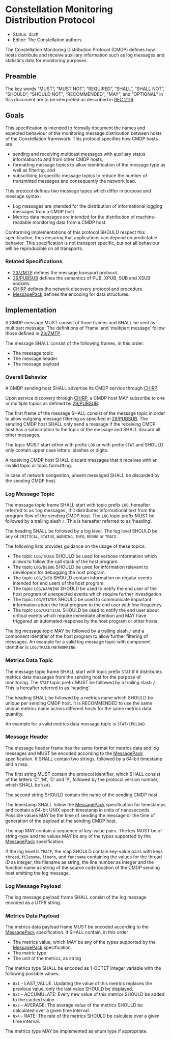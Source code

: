 # Constellation Monitoring Distribution Protocol

* Status: draft
* Editor: The Constellation authors

The Constellation Monitoring Distribution Protocol (CMDP) defines how hosts distribute and receive auxiliary information such as log messages and statistics data for monitoring purposes.

## Preamble

The key words “MUST”, “MUST NOT”, “REQUIRED”, “SHALL”, “SHALL NOT”, “SHOULD”, “SHOULD NOT”, “RECOMMENDED”, “MAY”, and “OPTIONAL” in this document are to be interpreted as described in [RFC 2119](http://tools.ietf.org/html/rfc2119).

## Goals

This specification is intended to formally document the names and expected behaviour of the monitoring message distribution between hosts of the Constellation framework.
This protocol specifies how CMDP hosts are

* sending and receiving multicast messages with auxiliary status information to and from other CMDP hosts,
* formatting message topics to allow identification of the message type as well as filtering, and
* subscribing to specific message topics to reduce the number of transmitted messages and consequently the network load.

This protocol defines two message types which differ in purpose and message syntax:

* Log messages are intended for the distribution of informational logging messages from a CMDP host
* Metrics data messages are intended for the distribution of machine-readable monitoring data from a CMDP host.

Conforming implementations of this protocol SHOULD respect this specification, thus ensuring that applications can depend on predictable behavior.
This specification is not transport specific, but not all behaviour will be reproducible on all transports.

### Related Specifications

* [23/ZMTP](http://rfc.zeromq.org/spec:23/ZMTP) defines the message transport protocol.
* [29/PUBSUB](http://rfc.zeromq.org/spec:29/PUBSUB) defines the semantics of PUB, XPUB, SUB and XSUB sockets.
* [CHIRP](https://gitlab.desy.de/constellation/constellation/-/blob/main/docs/protocols/chirp.md) defines the network discovery protocol and procedure.
* [MessagePack](https://github.com/msgpack/msgpack/blob/master/spec.md) defines the encoding for data structures.

## Implementation

A CMDP message MUST consist of three frames and SHALL be sent as multipart message.
The definitions of ‘frame’ and ‘multipart message’ follow those defined in [23/ZMTP](http://rfc.zeromq.org/spec:23/ZMTP).

The message SHALL consist of the following frames, in this order:

* The message topic
* The message header
* The message payload

### Overall Behavior

A CMDP sending host SHALL advertise its CMDP service through [CHIRP](https://gitlab.desy.de/constellation/constellation/-/blob/main/docs/protocols/chirp.md).

Upon service discovery through [CHIRP](https://gitlab.desy.de/constellation/constellation/-/blob/main/docs/protocols/chirp.md), a CMDP host MAY subscribe to one or multiple topics as defined by [29/PUBSUB](http://rfc.zeromq.org/spec:29/PUBSUB).

The first frame of the message SHALL consist of the message topic in order to allow outgoing message filtering as specified in [29/PUBSUB](http://rfc.zeromq.org/spec:29/PUBSUB).
The sending CMDP host SHALL only send a message if the receiving CMDP host has a subscription to the topic of the message and SHALL discard all other messages.

The topic MUST start either with prefix `LOG` or with prefix `STAT` and SHOULD only contain upper case letters, slashes or digits.

A receiving CMDP host SHALL discard messages that it receives with an invalid topic or topic formatting.

In case of network congestion, unsent messaged SHALL be discarded by the sending CMDP host.

### Log Message Topic

The message topic frame SHALL start with topic prefix `LOG`, hereafter referred to as ‘log messages’, if it distributes informational text from the program flow of the sending CMDP host.
The `LOG` topic prefix MUST be followed by a trailing slash `/`.
This is hereafter referred to as ‘heading’.

The heading SHALL be followed by a log level.
The log level SHOULD be any of `CRITICAL`, `STATUS`, `WARNING`, `INFO`, `DEBUG` or `TRACE`.

The following lists provides guidance on the usage of these topics:

* The topic `LOG/TRACE` SHOULD be used for verbose information which allows to follow the call stack of the host program.
* The topic `LOG/DEBUG` SHOULD be used for information relevant to developers for debugging the host program.
* The topic `LOG/INFO` SHOULD contain information on regular events intended for end users of the host program.
* The topic `LOG/WARNING` SHOULD be used to notify the end user of the host program of unexpected events which require further investigation.
* The topic `LOG/STATUS` SHOULD be used to communicate important information about the host program to the end user with low frequency.
* The topic `LOG/CRITICAL` SHOULD be used to notify the end user about critical events which require immediate attention and MAY have triggered an automated response by the host program or other hosts.

The log message topic MAY be followed by a trailing slash `/` and a component identifier of the host program to allow further filtering of messages.
An example for a valid log message topic with component identifier is `LOG/TRACE/NETWORKING`.

### Metrics Data Topic

The message topic frame SHALL start with topic prefix `STAT` if it distributes metrics data messages from the sending host for the purpose of monitoring.
The `STAT` topic prefix MUST be followed by a trailing slash `/`.
This is hereafter referred to as ‘heading’.

The heading SHALL be followed by a metrics name which SHOULD be unique per sending CMDP host.
It is RECOMMENDED to use the same unique metrics name across different hosts for the same metrics data quantity.

An example for a valid metrics data message topic is `STAT/CPULOAD`.

### Message Header

The message header frame has the same format for metrics data and log messages and MUST be encoded according to the [MessagePack](https://github.com/msgpack/msgpack/blob/master/spec.md) specification.
It SHALL contain two strings, followed by a 64-bit timestamp and a map.

The first string MUST contain the protocol identifier, which SHALL consist of the letters ‘C’, ‘M’, ‘D’ and ‘P’, followed by the protocol version number, which SHALL be `%x01`.

The second string SHOULD contain the name of the sending CMDP host.

The timestamp SHALL follow the [MessagePack](https://github.com/msgpack/msgpack/blob/master/spec.md) specification for timestamps and contain a 64-bit UNIX epoch timestamp in units of nanoseconds.
Possible values MAY be the time of sending the message or the time of generation of the payload at the sending CMDP host.

The map MAY contain a sequence of key-value pairs.
The key MUST be of string-type and the values MAY be any of the types supported by the [MessagePack](https://github.com/msgpack/msgpack/blob/master/spec.md) specification.

If the log level is `TRACE`, the map SHOULD contain key-value pairs with keys `thread`, `filename`, `lineno`, and `funcname` containing the values for the thread ID as integer, the filename as string, the line number as integer and the function name as string of the source code location of the CMDP sending host emitting the log message.

### Log Message Payload

The log message payload frame SHALL consist of the log message encoded as a UTF8 string.

### Metrics Data Payload

The metrics data payload frame MUST be encoded according to the [MessagePack](https://github.com/msgpack/msgpack/blob/master/spec.md) specification.
It SHALL contain, in this order

* The metrics value, which MAY be any of the types supported by the [MessagePack](https://github.com/msgpack/msgpack/blob/master/spec.md) specification.
* The metric type
* The unit of the metrics, as string

The metrics type SHALL be encoded as 1-OCTET integer variable with the following possible values:

* `0x1` - LAST_VALUE: Updating the value of this metrics replaces the previous value, only the last value SHOULD be displayed.
* `0x2` - ACCUMULATE: Every new value of this metrics SHOULD be added to the cached value.
* `0x3` - AVERAGE: The average value of the metrics SHOULD be calculated over a given time interval.
* `0x4` - RATE: The rate of the metrics SHOULD be calculate over a given time interval.

The metrics type MAY be implemented as enum type if appropriate.
